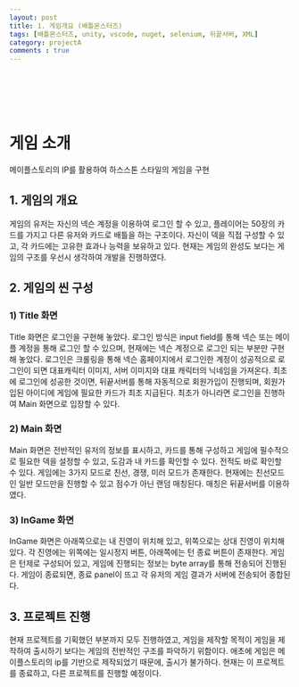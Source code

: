 ```yaml
---
layout: post
title: 1. 게임개요 (배틀몬스터즈)
tags: [배틀몬스터즈, unity, vscode, nuget, selenium, 뒤끝서버, XML]
category: projectA
comments : true
---
```

<br>
<br>
<br>
<br>

# 게임 소개

메이플스토리의 IP를 활용하여 하스스톤 스타일의 게임을 구현

## 1. 게임의 개요

게임의 유저는 자신의 넥슨 계정을 이용하여 로그인 할 수 있고, 플레이어는 50장의 카드를 가지고 다른 유저와 카드로 배틀을 하는 구조이다. 자신이 덱을 직접 구성할 수 있고, 각 카드에는 고유한 효과나 능력을 보유하고 있다. 현재는 게임의 완성도 보다는 게임의 구조를 우선시 생각하여 개발을 진행하였다. 

## 2. 게임의 씬 구성
### 1) Title 화면
Title 화면은 로그인을 구현해 놓았다. 로그인 방식은 input field를 통해 넥슨 또는 메이플 계정을 통해 로그인 할 수 있으며, 현재에는 넥슨 계정으로 로그인 되는 부분만 구현해 놓았다. 로그인은 크롤링을 통해 넥슨 홈페이지에서 로그인한 계정이 성공적으로 로그인이 되면 대표캐릭터 이미지, 서버 이미지와 대표 캐릭터의 닉네임을 가져온다. 최초에 로그인에 성공한 것이면, 뒤끝서버를 통해 자동적으로 회원가입이 진행되며, 회원가입된 아이디에 게임에 필요한 카드가 최초 지급된다. 최초가 아니라면 로그인을 진행하여 Main 화면으로 입장할 수 있다.
### 2) Main 화면
Main 화면은 전반적인 유저의 정보를 표시하고, 카드를 통해 구성하고 게임에 필수적으로 필요한 덱을 설정할 수 있고, 도감과 내 카드를 확인할 수 있다. 전적도 바로 확인할 수 있다. 게임에는 3가지 모드로 친선, 경쟁, 미러 모드가 존재한다. 현재에는 친선모드인 일반 모드만을 진행할 수 있고 점수가 아닌 랜덤 매칭된다. 매칭은 뒤끝서버를 이용하였다.
### 3) InGame 화면
InGame 화면은 아래쪽으로는 내 진영이 위치해 있고, 위쪽으로는 상대 진영이 위치해 있다. 각 진영에는 위쪽에는 일시정지 버튼, 아래쪽에는 턴 종료 버튼이 존재한다. 게임은 턴제로 구성되어 있고, 게임에 진행되는 정보는 byte array를 통해 전송되어 진행된다. 게임이 종료되면, 종료 panel이 뜨고 각 유저의 게임 결과가 서버에 전송되어 종합된다. 

## 3. 프로젝트 진행
현재 프로젝트를 기획했던 부분까지 모두 진행하였고, 게임을 제작할 목적이 게임을 제작하여 출시하기 보다는 게임의 전반적인 구조를 파악하기 위함이다. 애초에 게임은 메이플스토리의 ip를 기반으로 제작되었기 때문에, 출시가 불가하다. 현재는 이 프로젝트를 종료하고, 다른 프로젝트를 진행할 예정이다.
